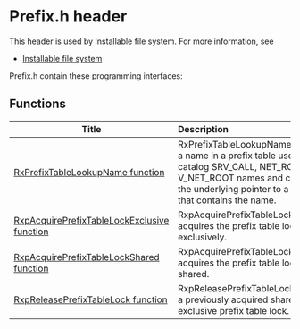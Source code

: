 # Prefix.h header


This header is used by Installable file system. For more information, see
- [Installable file system](../_ifsk/index.md)

Prefix.h contain these programming interfaces:


## Functions

| Title   | Description   |
| ---- |:---- |
| [RxPrefixTableLookupName function](nf-prefix-rxprefixtablelookupname.md) | RxPrefixTableLookupName looks up a name in a prefix table used to catalog SRV_CALL, NET_ROOT, and V_NET_ROOT names and converts the underlying pointer to a structure that contains the name. |
| [RxpAcquirePrefixTableLockExclusive function](nf-prefix-rxpacquireprefixtablelockexclusive.md) | RxpAcquirePrefixTableLockExclusive acquires the prefix table lock exclusively. |
| [RxpAcquirePrefixTableLockShared function](nf-prefix-rxpacquireprefixtablelockshared.md) | RxpAcquirePrefixTableLockShared acquires the prefix table lock shared. |
| [RxpReleasePrefixTableLock function](nf-prefix-rxpreleaseprefixtablelock.md) | RxpReleasePrefixTableLock releases a previously acquired shared or exclusive prefix table lock. |
